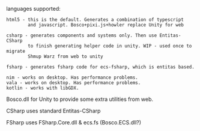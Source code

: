 
languages supported:

    html5 - this is the default. Generates a combination of typescript
            and javascript. Bosco+pixi.js+howler replace Unity for web
            
    csharp - generates components and systems only. Then use Entitas-CSharp
            to finish generating helper code in unity. WIP - used once to migrate 
            Shmup Warz from web to unity
            
    fsharp - generates fsharp code for ecs-fsharp, which is entitas based. 
    
    nim - works on desktop. Has performance problems.
    vala - works on desktop. Has performance problems.
    kotlin - works with libGDX. 
    
    
Bosco.dll for Unity to provide some extra utilities from web.

CSharp uses standard Entitas-CSharp

FSharp uses FSharp.Core.dll & ecs.fs (Bosco.ECS.dll?)

